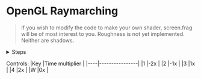 # OpenGL Raymarching
> If you wish to modify the code to make your own shader, screen.frag will be of most interest to you. Roughness is not yet implemented. Neither are shadows.
<details>
<summary>Steps</summary>

> Open the file in an editor

> The SceneDistance function is where the scene is built. By default, there are examples of rotations and translations. Some distance functions are provided.

> Materials can be custom made by simply making more material structs in the materials array. When applying a material, they are 1-indexed. the first material has index 1.

> Material constructor: Material(vec3 albedo, float roughness, float metallicity, float emissive)

> The position and focus of the camera is handled at the top of the PixelColor function

> You can add lights by appending more onto the pointLights array.

> Light constructor: PointLight(vec3 position, vec4 color, float radius)

> 4th component of color is intensity, radius is the reach of the light.
</details>

Controls:
|Key |Time multiplier |
|----|----------------|
|1   |-2x             |
|2   |-1x             |
|3   |1x              |
|4   |2x              |
|W   |0x              |
